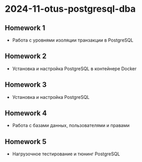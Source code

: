 # 2024-11-otus-postgresql-dba

## Homework 1

- Работа с уровнями изоляции транзакции в PostgreSQL

## Homework 2

- Установка и настройка PostgreSQL в контейнере Docker

## Homework 3

- Установка и настройка PostgreSQL

## Homework 4

- Работа с базами данных, пользователями и правами

## Homework 5

- Нагрузочное тестирование и тюнинг PostgreSQL
